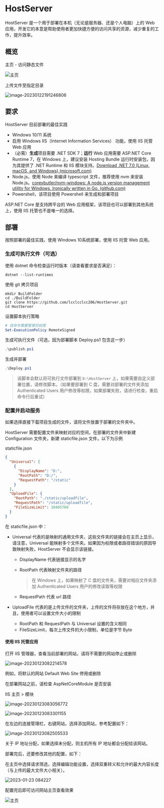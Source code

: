 # HostServer

HostServer 是一个用于部署在本机（无论是服务器、还是个人电脑）上的 Web 应用，开发它的本意是帮助使用者更加快捷方便的访问共享的资源，减少重复的工作，提升效率。

## 概览

主页 - 访问静态文件

![主页](.image/.README/image-20230122191147298.png)

上传文件至指定目录

![image-20230122191246806](.image/.README/image-20230122191246806.png)

## 要求

HostServer 目前部署的最佳实践

- Windows 10/11 系统
- 启用 Windows IIS（Internet Information Services） 功能，使用 IIS 托管 Web 应用
- （必需）**生成**项目需要 .NET SDK 7；**运行** Web 应用需要 ASP.NET Core Runtime 7，在 Windows 上，建议安装 Hosting Bundle 运行时安装包，因为其提供了 .NET Runtime 和 IIS 模块支持。[Download .NET 7.0 (Linux, macOS, and Windows) (microsoft.com)](https://dotnet.microsoft.com/en-us/download/dotnet/7.0)
- Node.js，使用 Node 来编译 typescript 文件，推荐使用 nvm 来安装 Node.js。[coreybutler/nvm-windows: A node.js version management utility for Windows. Ironically written in Go. (github.com)](https://github.com/coreybutler/nvm-windows)
- Powershell，该项目使用 Powershell 来生成和部署项目

ASP.NET Core 是支持跨平台的 Web 应用框架，该项目也可以部署到其他系统上，使用 IIS 托管也不是唯一的选择。

## 部署

按照部署的最佳实践，使用 Windows 10系统部署，使用 IIS 托管 Web 应用。

### 生成可执行文件（可选）

使用 dotnet 命令检查运行时版本（请查看要求是否满足）：

```
dotnet --list-runtimes
```

使用 git 拷贝项目

```shell
mkdir BuildFolder
cd ./BuildFolder
git clone https://github.com/lcclcclcc206/HostServer.git
cd HostServer
```

设置脚本执行策略

```powershell
# 该命令需要管理员权限
Set-ExecutionPolicy RemoteSigned
```

生成可执行文件（可选，因为部署脚本 Deploy.ps1 包含这一步）

```powershell
.\publish.ps1
```

生成并部署

```powershell
.\Deploy.ps1
```

> 该脚本会默认将可执行文件部署到 `D:\HostServer` 上，如果需要自定义部署位置，请修改脚本。（如果要部署到 C 盘，需要对部署的文件夹添加 Authenticated Users 用户修改等权限，如果部署失败，请进行检查，重启命令行后重试）

### 配置并启动服务

如果选择直接下载项目生成的文件，请将文件放置于部署的文件夹中。

HostServer 需要配置文件来映射对应的空间，在部署的文件夹中新建 Configuration 文件夹，新建 staticfile.json 文件，以下为示例

staticfile.json

```json
{
  "Universal": [
    {
      "DisplayName": "D:",
      "RootPath": "D:/",
      "RequestPath": "/static"
    }
  ],
  "UploadFile": {
    "RootPath": "./static/uploadfile",
    "RequestPath": "/static/uploadfile",
    "FileSizeLimit": 10485760
  }
}
```

在 staticfile.json 中：

- Universal 代表的是映射的通用文件夹，这些文件夹的链接会在主页上显示，请注意，Universal 能映射多个文件夹。如果因为权限或者路径错误的原因导致映射失败，HostServer 不会显示该链接。

  - DisplayName 代表链接显示的名字

  - RootPath 代表映射文件夹的路径

    > 在 Windows 上，如果映射了 C 盘的文件夹，需要对相应文件夹添加 Authenticated Users 用户的修改读取等权限

  - RequestPath 代表 url 路径

- UploadFile 代表的是上传文件的文件夹，上传的文件将存放在这个地方，并且，使用者可以设置文件大小的限制

  - RootPath 和 RequestPath 与 Universal 设置的含义相同
  - FileSizeLimit，每次上传文件的大小限制，单位是字节 Byte

#### 使用 IIS 托管应用

打开 IIS 管理器，查看当前部署的网站，请将不需要的网站停止或删除

![image-20230123082214578](.image/.README/image-20230123082214578.png)

例如，将默认的网站 Default Web Site 停用或删除

在部署网站之前，请检查 AspNetCoreModule 是否安装

IIS 主页 > 模块

![image-20230123083056772](.image/.README/image-20230123083056772.png)

![image-20230123083301155](.image/.README/image-20230123083301155.png)

在左边的连接管理栏，右键网站，选择添加网站，参考配置如下：

![image-20230123082505533](.image/.README/image-20230123082505533.png)

关于 IP 地址分配，如果选择未分配，则主机所有 IP 地址都会分配给该网站。

部署完后，还要修改其他的配置，如下：

在主页中选择请求筛选，选择编辑功能设置，选择双重转义和允许的最大内容长度（与上传的最大文件大小相关）。

![2023-01-23 084227](.image/.README/2023-01-23_084227.png)

配置完后即可访问网站主页查看效果

![主页](.image/.README/image-20230122191147298.png)